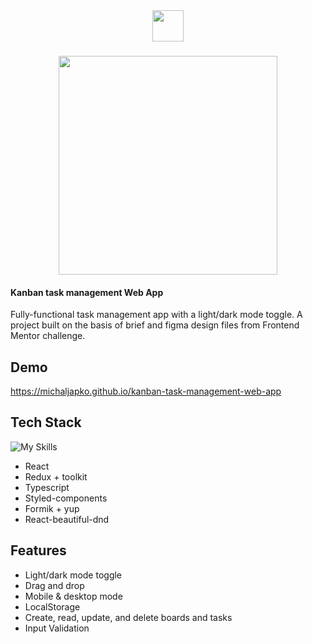<div align="center">
  <img height="50" src="https://michaljapko.github.io/kanban-task-management-web-app/static/media/logo-light.1e20d87d61c965503a5323cc3bd2c827.svg"  />
</div>

###

<div align="center">
  <img height="350" src="https://raw.githubusercontent.com/Michaljapko/kanban-task-management-web-app/development/demo.gif"  />
</div>

#### Kanban task management Web App

Fully-functional task management app with a light/dark mode toggle. A project built on the basis of brief and figma design files from Frontend Mentor challenge.

## Demo

https://michaljapko.github.io/kanban-task-management-web-app

## Tech Stack

![My Skills](https://skillicons.dev/icons?i=react,ts,styledcomponents,figma)

- React
- Redux + toolkit
- Typescript
- Styled-components
- Formik + yup
- React-beautiful-dnd

## Features

- Light/dark mode toggle
- Drag and drop
- Mobile & desktop mode
- LocalStorage
- Create, read, update, and delete boards and tasks
- Input Validation

